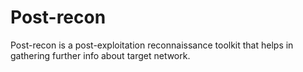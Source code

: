 # Post-recon
Post-recon is a post-exploitation reconnaissance toolkit that helps in gathering further info about target network.

# 